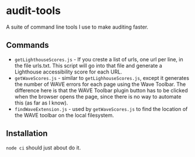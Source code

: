 # audit-tools
A suite of command line tools I use to make auditing faster.

## Commands

* `getLighthouseScores.js` - If you creste a list of urls, one url per line, in the file urls.txt.  This script will go into that file and generate a Lighthouse accessibility score for each URL.
* `getWaveScores.js` - similar to `getLighhouseScores.js`, except it generates the number of WAVE errors for each page using the Wave Toolbar.  The difference here is that the WAVE Toolbar plugin button has to be clicked when the browser opens the page, since there is no way to automate this (as far as I know).
* `findWaveExtension.js` - used by `getWaveScores.js` to find the location of the WAVE toolbar on the local filesystem.


## Installation

`node ci` should just about do it.
